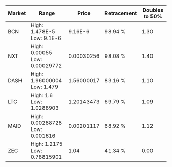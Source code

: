 | Market | Range | Price| Retracement | Doubles to 50% |
| --- | --- | --- | --- | --- |
| BCN | High: 1.478E-5<br />Low: 9.1E-6 | 9.16E-6 | 98.94 % | 1.30 |
| NXT | High: 0.00055<br />Low: 0.00029772 | 0.00030256 | 98.08 % | 1.40 |
| DASH | High: 1.96000004<br />Low: 1.479 | 1.56000017 | 83.16 % | 1.10 |
| LTC | High: 1.6<br />Low: 1.0288903 | 1.20143473 | 69.79 % | 1.09 |
| MAID | High: 0.00288728<br />Low: 0.001616 | 0.00201117 | 68.92 % | 1.12 |
| ZEC | High: 1.2175<br />Low: 0.78815901 | 1.04 | 41.34 % | 0.00 |
